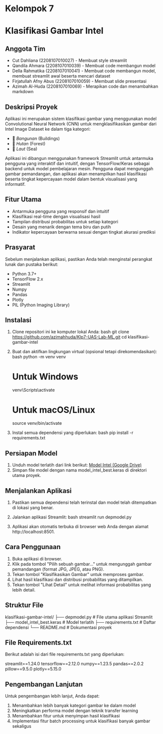 # Kelompok 7
# Klasifikasi Gambar Intel

## Anggota Tim
- Cut Dahliana (2208107010027) - Membuat style streamlit
- Qandila Ahmara (2208107010039) - Membuat code membangun model
- Della Rahmatika (2208107010041) - Membuat code membangun model, membuat streamlit awal beserta mencari dataset
- Firjatullah Afny Abus (2208107010059) - Membuat slide presentasi
- Azimah Al-Huda (2208107010069) - Merapikan code dan menambahkan markdown

## Deskripsi Proyek

Aplikasi ini merupakan sistem klasifikasi gambar yang menggunakan model Convolutional Neural Network (CNN) untuk mengklasifikasikan gambar dari Intel Image Dataset ke dalam tiga kategori:

- 🏢 *Bangunan* (Buildings)
- 🌿 *Hutan* (Forest)
- 🌊 *Laut* (Sea)

Aplikasi ini dibangun menggunakan framework Streamlit untuk antarmuka pengguna yang interaktif dan intuitif, dengan TensorFlow/Keras sebagai backend untuk model pembelajaran mesin. Pengguna dapat mengunggah gambar pemandangan, dan aplikasi akan menampilkan hasil klasifikasi beserta tingkat kepercayaan model dalam bentuk visualisasi yang informatif.

## Fitur Utama

- Antarmuka pengguna yang responsif dan intuitif
- Klasifikasi real-time dengan visualisasi hasil
- Tampilan distribusi probabilitas untuk setiap kategori
- Desain yang menarik dengan tema biru dan putih
- Indikator kepercayaan berwarna sesuai dengan tingkat akurasi prediksi

## Prasyarat

Sebelum menjalankan aplikasi, pastikan Anda telah menginstal perangkat lunak dan pustaka berikut:

- Python 3.7+
- TensorFlow 2.x
- Streamlit
- Numpy
- Pandas
- Plotly
- PIL (Python Imaging Library)

## Instalasi

1. Clone repositori ini ke komputer lokal Anda:
   bash
   git clone https://github.com/azimahhuda/Klp7-UAS-Lab-ML.git
   cd klasifikasi-gambar-intel
   

2. Buat dan aktifkan lingkungan virtual (opsional tetapi direkomendasikan):
   bash
   python -m venv venv
   
   # Untuk Windows
   venv\Scripts\activate
   
   # Untuk macOS/Linux
   source venv/bin/activate
   

3. Instal semua dependensi yang diperlukan:
   bash
   pip install -r requirements.txt
   

## Persiapan Model

1. Unduh model terlatih dari link berikut: [Model Intel (Google Drive)](https://drive.google.com/drive/folders/1W7Fhp4O7DaMD2Q5c-B9HqPY0pftpczbC?usp=sharing)
2. Simpan file model dengan nama model_intel_best.keras di direktori utama proyek.

## Menjalankan Aplikasi

1. Pastikan semua dependensi telah terinstal dan model telah ditempatkan di lokasi yang benar.
2. Jalankan aplikasi Streamlit:
   bash
   streamlit run depmodel.py
   
3. Aplikasi akan otomatis terbuka di browser web Anda dengan alamat http://localhost:8501.

## Cara Penggunaan

1. Buka aplikasi di browser.
2. Klik pada tombol "Pilih sebuah gambar..." untuk mengunggah gambar pemandangan (format JPG, JPEG, atau PNG).
3. Tekan tombol "Klasifikasikan Gambar" untuk memproses gambar.
4. Lihat hasil klasifikasi dan distribusi probabilitas yang ditampilkan.
5. Tekan tombol "Lihat Detail" untuk melihat informasi probabilitas yang lebih detail.

## Struktur File


klasifikasi-gambar-intel/
├── depmodel.py         # File utama aplikasi Streamlit
├── model_intel_best.keras  # Model terlatih
├── requirements.txt    # Daftar dependensi
└── README.md           # Dokumentasi proyek


## File Requirements.txt

Berikut adalah isi dari file requirements.txt yang diperlukan:


streamlit==1.24.0
tensorflow==2.12.0
numpy==1.23.5
pandas==2.0.2
pillow==9.5.0
plotly==5.15.0


## Pengembangan Lanjutan

Untuk pengembangan lebih lanjut, Anda dapat:

1. Menambahkan lebih banyak kategori gambar ke dalam model
2. Meningkatkan performa model dengan teknik transfer learning
3. Menambahkan fitur untuk menyimpan hasil klasifikasi
4. Implementasi fitur batch processing untuk klasifikasi banyak gambar sekaligus